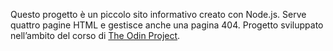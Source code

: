 Questo progetto è un piccolo sito informativo creato con Node.js. Serve quattro pagine HTML e gestisce anche una pagina 404.
Progetto sviluppato nell’ambito del corso di [The Odin Project](https://www.theodinproject.com/).
